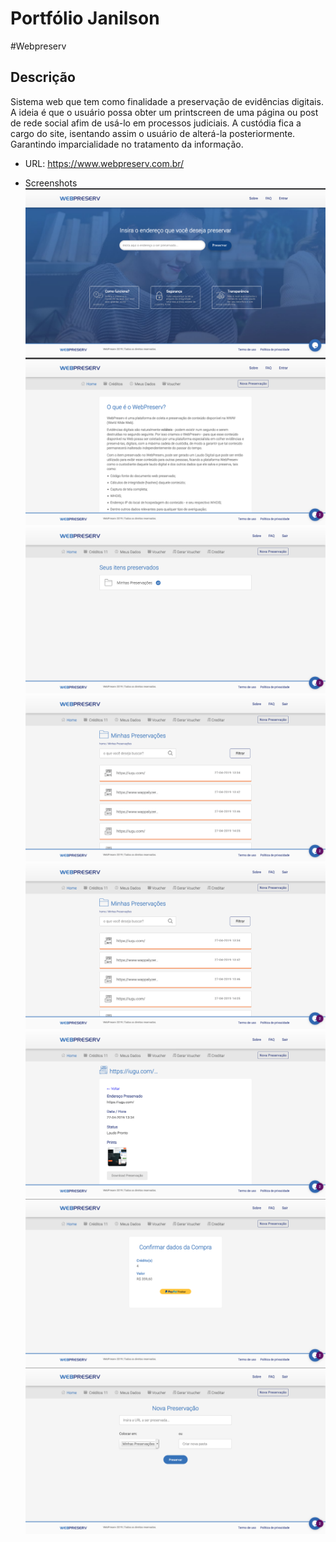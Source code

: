 # Portfólio Janilson
#Webpreserv
## Descrição
<p>Sistema web que tem como finalidade a preservação de evidências digitais. A ideia é que o usuário possa obter um printscreen de uma página ou post de rede social afim de usá-lo em processos judiciais. A custódia fica a cargo do site, isentando assim o usuário de alterá-la posteriormente. Garantindo imparcialidade no tratamento da informação.
</p>

 - URL: https://www.webpreserv.com.br/
 
 - Screenshots
![alt text](https://github.com/janilsorg/portfolioimages/blob/master/webpreserv/01%20-%20inicial.png)
![alt text](https://github.com/janilsorg/portfolioimages/blob/master/webpreserv/02%20-%20sobre.png)
![alt text](https://github.com/janilsorg/portfolioimages/blob/master/webpreserv/03%20-%20pasta%20preserva.png)
![alt text](https://github.com/janilsorg/portfolioimages/blob/master/webpreserv/04%20-%20preservacoes.png)
![alt text](https://github.com/janilsorg/portfolioimages/blob/master/webpreserv/04%20-%20preservacoes.png)
![alt text](https://github.com/janilsorg/portfolioimages/blob/master/webpreserv/05%20-%20detalhes%20preservacoes.png)
![alt text](https://github.com/janilsorg/portfolioimages/blob/master/webpreserv/06%20-%20paypal.png)
![alt text](https://github.com/janilsorg/portfolioimages/blob/master/webpreserv/07%20-%20realizar%20preservacao.png)